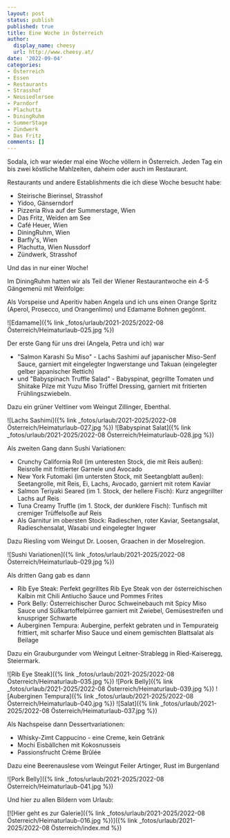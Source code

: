 ```yaml
---
layout: post
status: publish
published: true
title: Eine Woche in Österreich
author:
  display_name: cheesy
  url: http://www.cheesy.at/
date: '2022-09-04'
categories:
- Österreich
- Essen
- Restaurants
- Strasshof
- Neusiedlersee
- Parndorf
- Plachutta
- DiningRuhm
- SummerStage
- Zündwerk
- Das Fritz
comments: []
---
```


Sodala, ich war wieder mal eine Woche völlern in Österreich. Jeden Tag ein bis zwei köstliche Mahlzeiten, daheim oder auch im Restaurant.

Restaurants und andere Establishments die ich diese Woche besucht habe:
- Steirische Bierinsel, Strasshof
- Yidoo, Gänserndorf
- Pizzeria Riva auf der Summerstage, Wien
- Das Fritz, Weiden am See
- Café Heuer, Wien 
- DiningRuhm, Wien
- Barfly's, Wien
- Plachutta, Wien Nussdorf
- Zündwerk, Strasshof

Und das in nur einer Woche!

Im DiningRuhm hatten wir als Teil der Wiener Restaurantwoche ein 4-5 Gängemenü mit Weinfolge:

Als Vorspeise und Aperitiv haben Angela und ich uns einen Orange Spritz (Aperol, Prosecco, und Orangenlimo) und Edamame Bohnen gegönnt.

![Edamame]({% link _fotos/urlaub/2021-2025/2022-08 Österreich/Heimaturlaub-025.jpg %})

Der erste Gang für uns drei (Angela, Petra und ich) war 
- "Salmon Karashi Su Miso" - Lachs Sashimi auf japanischer Miso-Senf Sauce, garniert mit eingelegter Ingwerstange und Takuan (eingelegter gelber japanischer Rettich) 
- und "Babyspinach Truffle Salad" - Babyspinat, gegrillte Tomaten und Shiitake Pilze mit Yuzu Miso Trüffel Dressing, garniert mit fritierten Frühlingszwiebeln. 

Dazu ein grüner Veltliner vom Weingut Zillinger, Ebenthal.

![Lachs Sashimi]({% link _fotos/urlaub/2021-2025/2022-08 Österreich/Heimaturlaub-027.jpg %})
![Babyspinat Salat]({% link _fotos/urlaub/2021-2025/2022-08 Österreich/Heimaturlaub-028.jpg %})

Als zweiten Gang dann Sushi Variationen:
- Crunchy California Roll (im unteresten Stock, die mit Reis außen): Reisrolle mit frittierter Garnele und Avocado
- New York Futomaki (im untersten Stock, mit Seetangblatt außen): Seetangrolle, mit Reis, Ei, Lachs, Avocado, garniert mit rotem Kaviar
- Salmon Teriyaki Seared (im 1. Stock, der hellere Fisch): Kurz angegrillter Lachs auf Reis
- Tuna Creamy Truffle (im 1. Stock, der dunklere Fisch): Tunfisch mit cremiger Trüffelsoße auf Reis
- Als Garnitur im obersten Stock: Radieschen, roter Kaviar, Seetangsalat, Radieschensalat, Wasabi und eingelegter Ingwer

Dazu Riesling vom Weingut Dr. Loosen, Graachen in der Moselregion.

![Sushi Variationen]({% link _fotos/urlaub/2021-2025/2022-08 Österreich/Heimaturlaub-029.jpg %})

Als dritten Gang gab es dann 
- Rib Eye Steak: Perfekt gegrilltes Rib Eye Steak von der österreichischen Kalbin mit Chili Antiucho Sauce und Pommes Frites
- Pork Belly: Österreichischer Duroc Schweinebauch mit Spicy Miso Sauce und Süßkartoffelpürree garniert mit Zwiebel, Gemüsestreifen und knuspriger Schwarte
- Auberginen Tempura: Aubergine, perfekt gebraten und in Tempurateig frittiert, mit scharfer Miso Sauce und einem gemischten Blattsalat als Beilage

Dazu ein Grauburgunder vom Weingut Leitner-Strablegg in Ried-Kaiseregg, Steiermark.

![Rib Eye Steak]({% link _fotos/urlaub/2021-2025/2022-08 Österreich/Heimaturlaub-035.jpg %})
![Pork Belly]({% link _fotos/urlaub/2021-2025/2022-08 Österreich/Heimaturlaub-039.jpg %})
![Auberginen Tempura]({% link _fotos/urlaub/2021-2025/2022-08 Österreich/Heimaturlaub-040.jpg %})
![Salat]({% link _fotos/urlaub/2021-2025/2022-08 Österreich/Heimaturlaub-037.jpg %})

Als Nachspeise dann Dessertvariationen:
- Whisky-Zimt Cappucino - eine Creme, kein Getränk
- Mochi Eisbällchen mit Kokosnusseis
- Passionsfrucht Crème Brûlée

Dazu eine Beerenauslese vom Weingut Feiler Artinger, Rust im Burgenland

![Pork Belly]({% link _fotos/urlaub/2021-2025/2022-08 Österreich/Heimaturlaub-041.jpg %})

Und hier zu allen Bildern vom Urlaub:

[![Hier geht es zur Galerie]({% link _fotos/urlaub/2021-2025/2022-08 Österreich/Heimaturlaub-016.jpg %})]({% link _fotos/urlaub/2021-2025/2022-08 Österreich/index.md %})
